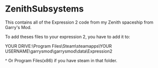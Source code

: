 ZenithSubsystems
================

This contains all of the Expression 2 code from my Zenith spaceship from Garry's Mod.

To add theses files to your expression 2, you have to add it to:

YOUR DRIVE:\Program Files\Steam\steamapps\YOUR USERNAME\garrysmod\garrysmod\data\Expression2

^ Or Program Files(x86) if you have steam in that folder.
